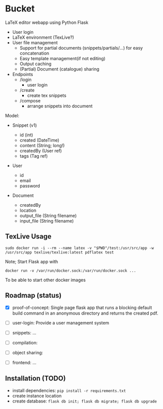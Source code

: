 # Bucket

LaTeX editor webapp using Python Flask

 - User login
 - LaTeX environment (TexLive?)
 - User file management
   - Support for partial documents (snippets/partials/...) for easy concatenation
   - Easy template management(if not editing)
   - Output caching
   - (Partial) Document (catalogue) sharing
 - Endpoints
   - /login
     - user login
   - /create
     - create tex snippets
   - /compose
     - arrange snippets into document

Model:
  - Snippet (v1)
    - id (int)
    - created (DateTime)
    - content (String; long!)
    - createdBy (User ref)
    - tags (Tag ref)

  - User
    - id
    - email
    - password

  - Document
    - createdBy
    - location
    - output_file (String filename)
    - input_file (String filename)
    

## TexLive Usage
```
sudo docker run -i --rm --name latex -v "$PWD"/test:/usr/src/app -w /usr/src/app texlive/texlive:latest pdflatex test
```

Note; Start Flask app with

```
docker run -v /var/run/docker.sock:/var/run/docker.sock ...
```
To be able to start other docker images


## Roadmap (status)
 - [x] proof-of-concept: Single page flask app that runs a blocking default build command in an anonymous directory and returns the created pdf.
 - [ ] user-login: Provide a user management system
 - [ ] snippets: ...
 - [ ] compilation:
 - [ ] object sharing:
 - [ ] frontend: ...


## Installation (TODO)
 - install dependencies: `pip install -r requirements.txt`
 - create instance location
 - create database: `flask db init; flask db migrate; flask db upgrade`